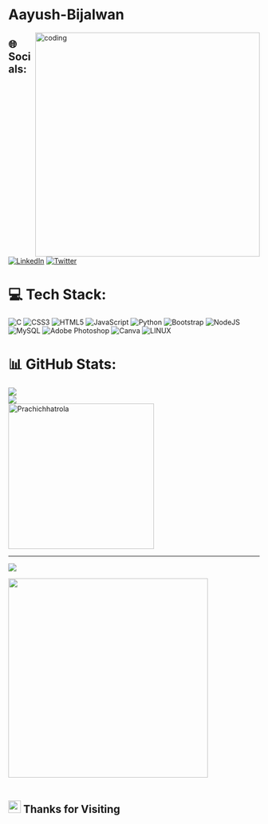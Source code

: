 # Aayush-Bijalwan
<img align="right" alt="coding" width="450" src="https://i.pinimg.com/originals/e7/26/c7/e726c74ac081eed50feee1433d12c998.gif">   
  
## 🌐 Socials:       
[![LinkedIn](https://img.shields.io/badge/LinkedIn-%230077B5.svg?logo=linkedin&logoColor=white)](https://linkedin.com/in/https://linkedin.com/in/[aayush-bijalwan](www.linkedin.com/in/aayush-bijalwan-9b43bb241)) [![Twitter](https://img.shields.io/badge/Twitter-%231DA1F2.svg?logo=Twitter&logoColor=white)](https://twitter.com/Bijalwan_aayush)
 
# 💻 Tech Stack:    
![C](https://img.shields.io/badge/c-%2300599C.svg?style=for-the-badge&logo=c&logoColor=white) ![CSS3](https://img.shields.io/badge/css3-%231572B6.svg?style=for-the-badge&logo=css3&logoColor=white) ![HTML5](https://img.shields.io/badge/html5-%23E34F26.svg?style=for-the-badge&logo=html5&logoColor=white) ![JavaScript](https://img.shields.io/badge/javascript-%23323330.svg?style=for-the-badge&logo=javascript&logoColor=%23F7DF1E) ![Python](https://img.shields.io/badge/python-3670A0?style=for-the-badge&logo=python&logoColor=ffdd54) ![Bootstrap](https://img.shields.io/badge/bootstrap-%23563D7C.svg?style=for-the-badge&logo=bootstrap&logoColor=white) ![NodeJS](https://img.shields.io/badge/node.js-6DA55F?style=for-the-badge&logo=node.js&logoColor=white) ![MySQL](https://img.shields.io/badge/mysql-%2300f.svg?style=for-the-badge&logo=mysql&logoColor=white) ![Adobe Photoshop](https://img.shields.io/badge/adobephotoshop-%2331A8FF.svg?style=for-the-badge&logo=adobephotoshop&logoColor=white) ![Canva](https://img.shields.io/badge/Canva-%2300C4CC.svg?style=for-the-badge&logo=Canva&logoColor=white) ![LINUX](https://img.shields.io/badge/Linux-FCC624?style=for-the-badge&logo=linux&logoColor=black)

# 📊 GitHub Stats:
![](https://github-readme-stats.vercel.app/api?username=Aayushbijalwan16&theme=blue-green&hide_border=false&include_all_commits=false&count_private=false)<br/>
![](https://github-readme-streak-stats.herokuapp.com/?user=Aayushbijalwan16&theme=blue-green&hide_border=false)<br/>
<img align="center" src="https://github-readme-stats.vercel.app/api/top-langs/?username=aayushbijalwan16&langs_count=8&count_private=true&layout=compact&theme=react&hide_border=true&bg_color=0D1117" alt="Prachichhatrola" width="292px"/> </br>
    
---
[![](https://visitcount.itsvg.in/api?id=Aayushbijalwan16&icon=0&color=0)](https://visitcount.itsvg.in)


<img src="https://user-images.githubusercontent.com/74038190/212284158-e840e285-664b-44d7-b79b-e264b5e54825.gif" width="400">
<br><br>

## <img src="https://user-images.githubusercontent.com/74038190/216122041-518ac897-8d92-4c6b-9b3f-ca01dcaf38ee.png" width="25" /> Thanks for Visiting

